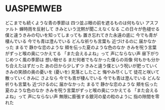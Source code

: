 # UASPEMWEB

 どこまでも続くような青の季節は
四つ並ぶ眼の前を遮るものは何もない
アスファルト 蝉時雨を反射して
きみという沈黙が聞こえなくなる
この日々が色褪せる
僕と違うきみの匂いを知ってしまっても
置き忘れてきた永遠の底に
今でも青が棲んでいる
今でも青は澄んでいる
どんな祈りも言葉も
近づけるのに 届かなかった
まるで 静かな恋のような
頬を伝った夏のような色のなか
きみを呪う言葉がずっと喉の奥につかえてる
「また会えるよね」って 声にならない声
昼下がり じめつく風の季節は
想い馳せる まだ何者でもなかった僕らの肖像
何もかも分かち合えたはずだった
あの日から少しずつ
きみと違う僕という呪いが肥っていく
きみの笑顔の奥の憂いを (憂いを)
見落としたこと 悔やみ尽くして
徒花と咲いて散っていくきみに
さよなら
今でも青が棲んでいる
今でも青は澄んでいる
どんな祈りも言葉も
近づけるのに 届かなかった
まるで 静かな恋のような
頬を伝った夏のような色のなか
きみを呪う言葉がずっと喉の奥につかえてる
「また会えるよね」って 声にならない声
無限に膨張する銀河の星の粒のように
指の隙間を零れた
